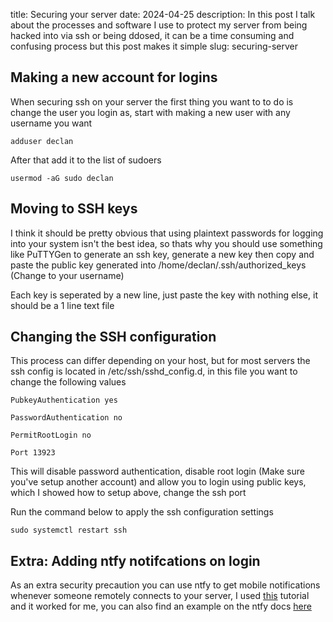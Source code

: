title: Securing your server
date: 2024-04-25
description: In this post I talk about the processes and software I use to protect my server from being hacked into via ssh or being ddosed, it can be a time consuming and confusing process but this post makes it simple
slug: securing-server

## Making a new account for logins
When securing ssh on your server the first thing you want to to do is change the user you login as, start with making a new user with any username you want

``
adduser declan
``

After that add it to the list of sudoers

``
usermod -aG sudo declan
``

## Moving to SSH keys
I think it should be pretty obvious that using plaintext passwords for logging into your system isn't the best idea, so thats why you should use something like PuTTYGen to generate an ssh key, generate a new key then copy and paste the public key generated into /home/declan/.ssh/authorized_keys (Change to your username)

Each key is seperated by a new line, just paste the key with nothing else, it should be a 1 line text file

## Changing the SSH configuration
This process can differ depending on your host, but for most servers the ssh config is located in /etc/ssh/sshd_config.d, in this file you want to change the following values

```
PubkeyAuthentication yes
```

```
PasswordAuthentication no
```

```
PermitRootLogin no
```

```
Port 13923
```

This will disable password authentication, disable root login (Make sure you've setup another account) and allow you to login using public keys, which I showed how to setup above, change the ssh port

Run the command below to apply the ssh configuration settings

```
sudo systemctl restart ssh
```

## Extra: Adding ntfy notifcations on login
As an extra security precaution you can use ntfy to get mobile notifications whenever someone remotely connects to your server, I used [this](https://paramdeo.com/blog/enabling-ssh-login-notifications-using-ntfy) tutorial and it worked for me, you can also find an example on the ntfy docs [here](https://docs.ntfy.sh/examples/#ssh-login-alerts)